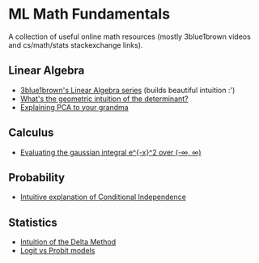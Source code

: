 # ML Math Fundamentals

A collection of useful online math resources (mostly 3blue1brown videos and cs/math/stats stackexchange links).

## Linear Algebra
- [3blue1brown's Linear Algebra series](https://www.youtube.com/playlist?list=PLZHQObOWTQDPD3MizzM2xVFitgF8hE_ab) (builds beautiful intuition :')
- [What's the geometric intuition of the determinant?](https://www.youtube.com/watch?v=Ip3X9LOh2dk&t=59s)
- [Explaining PCA to your grandma](https://stats.stackexchange.com/a/140579/188876)

## Calculus
- [Evaluating the gaussian integral e^{-x}^2 over (-∞, ∞)](https://math.stackexchange.com/questions/154968/is-there-really-no-way-to-integrate-e-x2/886561#886561)

## Probability
- [Intuitive explanation of Conditional Independence](https://math.stackexchange.com/questions/23093/could-someone-explain-conditional-independence)

## Statistics
- [Intuition of the Delta Method](https://stats.stackexchange.com/questions/243510/how-to-interpret-the-delta-method)
- [Logit vs Probit models](https://stats.stackexchange.com/questions/20523/difference-between-logit-and-probit-models/30909#30909)
